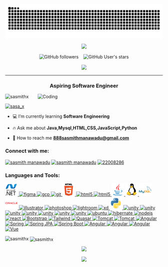 <div align="center">
    
![header](https://github.com/s-shemmee/s-shemmee/blob/output/github-contribution-grid-snake-dark.svg)

</div>

<p align="center">
<img src = "https://user-images.githubusercontent.com/59575502/127335491-fdba1874-e943-4d3c-ab8c-678ffe22f8b8.png"/>
</p>
</div>
<div align="center">
<img alt="GitHub followers" src="https://img.shields.io/github/followers/sasmithx?style=social"> &nbsp;&nbsp; 
<img alt="GitHub User's stars" src="https://img.shields.io/github/stars/sasmithx?style=social" />
</div>

<div align="center">
<br>
  <img src="https://readme-typing-svg.herokuapp.com?font=Philosopher&color=E8E8E8&size=50&center=true&vCenter=true&height=60&width=618&lines=Hi+,+I'm+Sasmith+Manawadu+;Welcome+to+My+Profile!">
</div>
<hr>
<h3 align="center">Aspiring Software Engineer</h3>
<img align="right" alt="Coding" width="400" src="https://user-images.githubusercontent.com/74038190/212749447-bfb7e725-6987-49d9-ae85-2015e3e7cc41.gif">

<p align="left"> <img src="https://komarev.com/ghpvc/?username=sasmithx&label=Profile%20views&color=0e75b6&style=flat" alt="sasmithx" /> </p>

<p align="left"> <a href="https://twitter.com/sasa_x" target="blank"><img src="https://img.shields.io/twitter/follow/sasa_x?logo=twitter&style=for-the-badge" alt="sasa_x" /></a> </p>

- 💻 I’m currently learning **Software Engineering**

- 🔥 Ask me about **Java,Mysql,HTML,CSS,JavaScript,Python**

- 🌿 How to reach me **888sasmithmanawadu@gmail.com**

 
<h3 align="left">Connect with me:</h3>
<p align="left">
<a href="https://discord.com/invite/sasmithx" target="blank"><img align="center" src="https://www.svgrepo.com/show/353655/discord-icon.svg" alt="sasmith manawadu" height="30" width="40" /></a>    
<a href="https://linkedin.com/in/sasmith manawadu" target="blank"><img align="center" src="https://raw.githubusercontent.com/rahuldkjain/github-profile-readme-generator/master/src/images/icons/Social/linked-in-alt.svg" alt="sasmith manawadu" height="30" width="40" /></a>
<a href="https://stackoverflow.com/users/22008286" target="blank"><img align="center" src="https://raw.githubusercontent.com/rahuldkjain/github-profile-readme-generator/master/src/images/icons/Social/stack-overflow.svg" alt="22008286" height="30" width="40" /></a>
</p>

<h3 align="left">Languages and Tools:</h3>
<p align="left"> <a href="https://dotnet.microsoft.com/" target="_blank" rel="noreferrer"> <img src="https://raw.githubusercontent.com/devicons/devicon/master/icons/dot-net/dot-net-original-wordmark.svg" alt="dotnet" width="40" height="40"/> </a> <a href="https://www.figma.com/" target="_blank" rel="noreferrer"> <img src="https://www.vectorlogo.zone/logos/figma/figma-icon.svg" alt="figma" width="40" height="40"/> </a> <a href="https://cloud.google.com" target="_blank" rel="noreferrer"> <img src="https://www.vectorlogo.zone/logos/google_cloud/google_cloud-icon.svg" alt="gcp" width="40" height="40"/> </a> <a href="https://git-scm.com/" target="_blank" rel="noreferrer"> <img src="https://www.vectorlogo.zone/logos/git-scm/git-scm-icon.svg" alt="git" width="40" height="40"/> </a> <a href="https://www.w3.org/html/" target="_blank" rel="noreferrer"> <img src="https://raw.githubusercontent.com/devicons/devicon/master/icons/html5/html5-original-wordmark.svg" alt="html5" width="40" height="40"/> </a> 
<a href="https://www.w3schools.com/css/css_intro.asp"> <img src="https://upload.wikimedia.org/wikipedia/commons/6/62/CSS3_logo.svg" alt="html5" width="40" height="40"/> </a>
<a href="https://www.w3schools.com/js/"> <img src="https://upload.wikimedia.org/wikipedia/commons/6/6a/JavaScript-logo.png" alt="html5" width="40" height="40"/> </a>  <a href="https://www.java.com" target="_blank" rel="noreferrer"> <img src="https://raw.githubusercontent.com/devicons/devicon/master/icons/java/java-original.svg" alt="java" width="40" height="40"/> </a> <a href="https://www.linux.org/" target="_blank" rel="noreferrer"> <img src="https://raw.githubusercontent.com/devicons/devicon/master/icons/linux/linux-original.svg" alt="linux" width="40" height="40"/> </a> <a href="https://www.mysql.com/" target="_blank" rel="noreferrer"> <img src="https://raw.githubusercontent.com/devicons/devicon/master/icons/mysql/mysql-original-wordmark.svg" alt="mysql" width="40" height="40"/> </a> <a href="https://www.oracle.com/" target="_blank" rel="noreferrer"> <img src="https://raw.githubusercontent.com/devicons/devicon/master/icons/oracle/oracle-original.svg" alt="oracle" width="40" height="40"/> </a> 
    <a href="https://www.adobe.com/in/products/illustrator.html" target="_blank" rel="noreferrer"> <img src="https://www.vectorlogo.zone/logos/adobe_illustrator/adobe_illustrator-icon.svg" alt="illustrator" width="40" height="40"/> </a>
    <a href="https://www.photoshop.com/en" target="_blank" rel="noreferrer"> <img src="https://upload.wikimedia.org/wikipedia/commons/a/af/Adobe_Photoshop_CC_icon.svg" alt="photoshop" width="40" height="40"/> </a> 
    <a href="https://lightroom.adobe.com/" target="_blank" rel="noreferrer"> <img src="https://upload.wikimedia.org/wikipedia/commons/b/b6/Adobe_Photoshop_Lightroom_CC_logo.svg" alt="lightroom" width="40" height="40"/> </a>
    <a href="https://helpx.adobe.com/xd/get-started.html" target="_blank" rel="noreferrer"> <img src="https://upload.wikimedia.org/wikipedia/commons/c/c2/Adobe_XD_CC_icon.svg" alt="xd" width="40" height="40"/>
    <a href="https://www.python.org" target="_blank" rel="noreferrer"> <img src="https://raw.githubusercontent.com/devicons/devicon/master/icons/python/python-original.svg" alt="python" width="40" height="40"/> </a> <a href="https://unity.com/" target="_blank" rel="noreferrer"> <img src="https://www.vectorlogo.zone/logos/unity3d/unity3d-icon.svg" alt="unity" width="40" height="40"/> </a> <a href="https://www.jetbrains.com/idea/" target="_blank" rel="noreferrer"> <img src="https://upload.wikimedia.org/wikipedia/commons/9/9c/IntelliJ_IDEA_Icon.svg" alt="unity" width="40" height="40"/> </a> <a href="https://www.jetbrains.com/pycharm/" target="_blank" rel="noreferrer"> <img src="https://upload.wikimedia.org/wikipedia/commons/1/1d/PyCharm_Icon.svg" alt="unity" width="40" height="40"/> </a>
</a> <a href="https://www.jetbrains.com/webstorm/promo/?source=google&medium=cpc&campaign=APAC_en_ASIA_WebStorm_Branded&term=webstorm&content=523833970745&gad_source=1" target="_blank" rel="noreferrer"> <img src="https://upload.wikimedia.org/wikipedia/commons/c/c0/WebStorm_Icon.svg" alt="unity" width="40" height="40"/> </a>
<a href="https://netbeans.apache.org/front/main/index.html" target="_blank" rel="noreferrer"> <img src="https://upload.wikimedia.org/wikipedia/commons/9/98/Apache_NetBeans_Logo.svg" alt="unity" width="40" height="40"/> </a>  <a href="https://code.visualstudio.com/" target="_blank" rel="noreferrer"> <img src="https://upload.wikimedia.org/wikipedia/commons/9/9a/Visual_Studio_Code_1.35_icon.svg" alt="unity" width="40" height="40"/> </a>
<a href="https://ubuntu.com/tutorials/command-line-for-beginners#1-overview" target="_blank" rel="noreferrer"> <img src="https://upload.wikimedia.org/wikipedia/commons/5/51/Windows_Terminal_logo.svg" alt="unity" width="40" height="40"/> </a> <a href="https://ubuntu.com/" target="_blank" rel="noreferrer"> <img src="https://upload.wikimedia.org/wikipedia/commons/9/9e/UbuntuCoF.svg" alt="ubuntu" width="40" height="40"/> </a>
<a href="https://hibernate.org/" rel="noreferrer"> <img src="https://www.vectorlogo.zone/logos/hibernate/hibernate-icon.svg" alt="hibernate" width="40" height="40"/> </a>
<a href="https://nodejs.org/en" rel="noreferrer"> <img src="https://upload.wikimedia.org/wikipedia/commons/d/d9/Node.js_logo.svg" alt="nodejs" width="40" height="40"/> </a>
<a href="https://react.dev/" rel="noreferrer"> <img src="https://upload.wikimedia.org/wikipedia/commons/a/a7/React-icon.svg" alt="react" width="40" height="40"/> </a>
<a href="https://getbootstrap.com/" rel="noreferrer"> <img src="https://upload.wikimedia.org/wikipedia/commons/b/b2/Bootstrap_logo.svg" alt="Bootstrap" width="40" height="40"/> </a>
<a href="https://tailwindcss.com/" rel="noreferrer"> <img src="https://upload.wikimedia.org/wikipedia/commons/d/d5/Tailwind_CSS_Logo.svg" alt="Tailwind" width="40" height="40"/> </a>
<a href="https://quasar.dev/" rel="noreferrer"> <img src="https://www.svgrepo.com/show/374024/quasar.svg" alt="Quasar" width="40" height="40"/> </a>
<a href="" rel="noreferrer"> <img src="https://www.ijse.lk/images/gdse/tech-stack/sem3/javaee.png" alt="Tomcat" width="40" height="40"/> </a>    
<a href="https://tomcat.apache.org/" rel="noreferrer"> <img src="https://upload.wikimedia.org/wikipedia/commons/f/fe/Apache_Tomcat_logo.svg" alt="Tomcat" width="40" height="40"/> </a>    
<a href="https://www.postman.com/" rel="noreferrer"> <img src="https://www.svgrepo.com/show/354202/postman-icon.svg" alt="Angular" width="40" height="40"/> </a>    
<a href="https://spring.io/" rel="noreferrer"> <img src="https://www.svgrepo.com/show/354380/spring-icon.svg" alt="Spring" width="40" height="40"/> </a>
<a href="" rel="noreferrer"> <img src="https://www.ijse.lk/images/gdse/tech-stack/sem3/spring-data.png" alt="Spring JPA" width="40" height="40"/> </a>
<a href="" rel="noreferrer"> <img src="https://www.ijse.lk/images/gdse/tech-stack/sem3/spring-boot.png" alt="Spring Boot" width="40" height="40"/> </a>    
<a href="https://angular.dev/" rel="noreferrer"> <img src="https://seeklogo.com/images/A/angular-icon-logo-5FC0C40EAC-seeklogo.com.png" alt="Angular" width="40" height="40"/> </a>
<a href="https://vitejs.dev/" rel="noreferrer"> <img src="https://www.svgrepo.com/show/374167/vite.svg" alt="Angular" width="40" height="40"/> </a>
<a href="https://www.mongodb.com/" rel="noreferrer"> <img src="https://cdn.worldvectorlogo.com/logos/mongodb-icon-1.svg" alt="Angular" width="40" height="40"/> </a>
<a href="https://vuejs.org/" rel="noreferrer"> <img src="https://upload.wikimedia.org/wikipedia/commons/9/95/Vue.js_Logo_2.svg" alt="Vue" width="40" height="40"/> </a>    
</p>

<p><img align="left" src="https://github-readme-stats.vercel.app/api/top-langs?username=sasmithx&theme=algolia&show_icons=true&locale=en&layout=compact" alt="sasmithx" /></p>

<p>&nbsp;<img align="center" src="https://github-readme-stats.vercel.app/api?username=sasmithx&theme=algolia&show_icons=true&locale=en" alt="sasmithx" /></p>

<div align="center">
  <img src="http://github-readme-streak-stats.herokuapp.com?user=sasmithx&theme=algolia&background=0d1117&hide_border=true" />
 </div>

 <p align="center">
  <img  width="1000" src="https://capsule-render.vercel.app/api?type=waving&color=gradient&height=80&section=footer"/>
</p>

